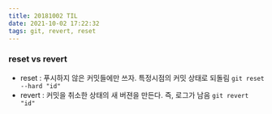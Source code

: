 ```yaml
---
title: 20181002 TIL
date: 2021-10-02 17:22:32
tags: git, revert, reset
---
```


### reset vs revert
- reset : 푸시하지 않은 커밋들에만 쓰자. 특정시점의 커밋 상태로 되돌림 `git reset --hard "id"`
- revert : 커밋을 취소한 상태의 새 버젼을 만든다. 즉, 로그가 남음 `git revert "id"`
